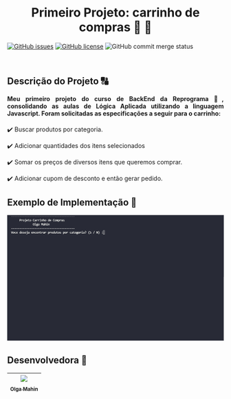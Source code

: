# <h1 align="center"> Primeiro Projeto: carrinho de compras :shopping_cart: :shopping_cart:  </h1>

[![GitHub issues](https://img.shields.io/badge/language-Javascript-yellow)](https://github.com/omahin/Aula-05/issues)
[![GitHub license](https://img.shields.io/github/license/omahin/Aula-05)](https://github.com/omahin/Aula-05)
![GitHub commit merge status](https://img.shields.io/github/commit-status/omahin/Aula-05/master/2981e539df15c5ff22d82c71b1e8c2bb7f3060c5)

<br>

## Descrição do Projeto :capital_abcd:

#### <p align="justify"> Meu primeiro projeto do curso de BackEnd da Reprograma 🚀, consolidando as aulas de Lógica Aplicada utilizando a linguagem Javascript. Foram solicitadas as especificações a seguir para o carrinho:

:heavy_check_mark: Buscar produtos por categoria.

:heavy_check_mark: Adicionar quantidades dos itens selecionados

:heavy_check_mark: Somar os preços de diversos itens que queremos comprar.

:heavy_check_mark: Adicionar cupom de desconto e então gerar pedido. 
</p>

## Exemplo de Implementação :checkered_flag:

![alt-text](https://raw.githubusercontent.com/omahin/Aula-05/master/img/projetocarrinhodecompras.gif)

## Desenvolvedora :crown:

[<img src="https://avatars.githubusercontent.com/u/79282971?v=4" width=115 > <br> <sub> Olga Mahin </sub>](https://github.com/omahin) |
| :---: |  
